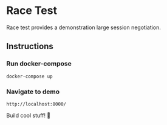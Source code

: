 # Race Test

Race test provides a demonstration large session negotiation.

## Instructions

### Run docker-compose

```
docker-compose up
```

### Navigate to demo

```
http://localhost:8000/
```

Build cool stuff! 🚀
